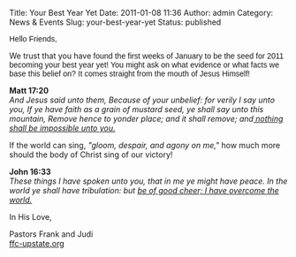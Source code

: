 Title: Your Best Year Yet
Date: 2011-01-08 11:36
Author: admin
Category: News &amp; Events
Slug: your-best-year-yet
Status: published

<span style="font-family:Arial;">Hello Friends,

We trust that you have </span><span
style="font-family:Arial;">found</span><span style="font-family:Arial;">
the first weeks of January to be the seed for 2011 becoming your best
year yet! You might ask on what evidence or what facts we base this
belief on? It comes straight from the mouth of Jesus Himself!

**Matt 17:20**  
*And Jesus said unto them, Because of your unbelief: for verily I say
unto you, If ye have faith as a grain of mustard seed, ye shall say unto
this mountain, Remove hence to yonder place; and it shall remove; and<u>
nothing shall be impossible unto you.</u>*

If the world can sing, *"gloom, despair, and agony on me,"* how much
more should the body of Christ sing of our victory!

**John 16:33**  
<i>These things I have spoken unto you, that in me ye might have peace.
In the world ye shall have tribulation: but <u>be of good cheer; I have
overcome the world.

</u></i>In His Love,

Pastors Frank and Judi  
[ffc-upstate.org](http://www.blogger.com/ffc-upstate.org)  
</span>
